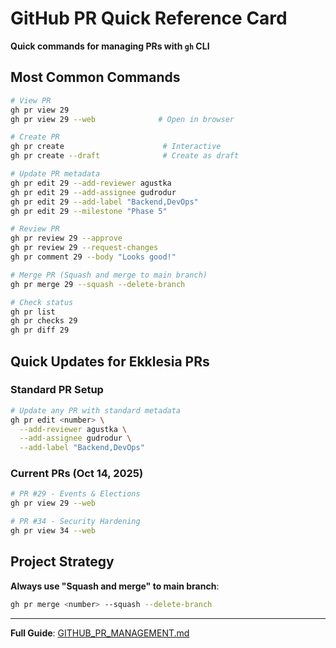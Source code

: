 # GitHub PR Quick Reference Card

**Quick commands for managing PRs with `gh` CLI**

## Most Common Commands

```bash
# View PR
gh pr view 29
gh pr view 29 --web              # Open in browser

# Create PR
gh pr create                      # Interactive
gh pr create --draft              # Create as draft

# Update PR metadata
gh pr edit 29 --add-reviewer agustka
gh pr edit 29 --add-assignee gudrodur
gh pr edit 29 --add-label "Backend,DevOps"
gh pr edit 29 --milestone "Phase 5"

# Review PR
gh pr review 29 --approve
gh pr review 29 --request-changes
gh pr comment 29 --body "Looks good!"

# Merge PR (Squash and merge to main branch)
gh pr merge 29 --squash --delete-branch

# Check status
gh pr list
gh pr checks 29
gh pr diff 29
```

## Quick Updates for Ekklesia PRs

### Standard PR Setup
```bash
# Update any PR with standard metadata
gh pr edit <number> \
  --add-reviewer agustka \
  --add-assignee gudrodur \
  --add-label "Backend,DevOps"
```

### Current PRs (Oct 14, 2025)
```bash
# PR #29 - Events & Elections
gh pr view 29 --web

# PR #34 - Security Hardening
gh pr view 34 --web
```

## Project Strategy

**Always use "Squash and merge" to main branch**:
```bash
gh pr merge <number> --squash --delete-branch
```

---

**Full Guide**: [GITHUB_PR_MANAGEMENT.md](GITHUB_PR_MANAGEMENT.md)
